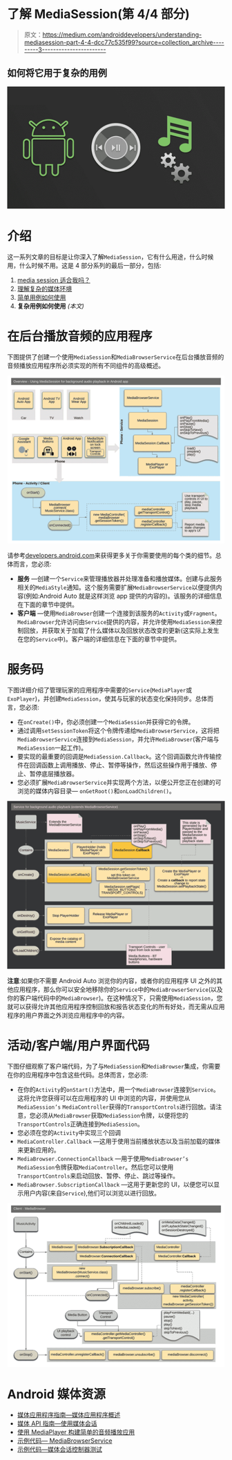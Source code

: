 # 了解 MediaSession(第 4/4 部分)

> 原文：<https://medium.com/androiddevelopers/understanding-mediasession-part-4-4-dcc77c535f99?source=collection_archive---------3----------------------->

## 如何将它用于复杂的用例

![](img/1772ccf0e006705db4026bc2e48cc286.png)

# 介绍

这一系列文章的目标是让你深入了解`MediaSession`，它有什么用途，什么时候用，什么时候不用。这是 4 部分系列的最后一部分，包括:

1.  [media session 适合我吗？](/@nazmul/understanding-mediasession-part-1-3-e4d2725f18e4)
2.  [理解复杂的媒体环境](/@nazmul/understanding-mediasession-part-2-3-ad291fd32d60)
3.  [简单用例如何使用](/@nazmul/understanding-mediasession-part-2-3-b4919583a82)
4.  **复杂用例如何使用** *(本文)*

# 在后台播放音频的应用程序

下图提供了创建一个使用`MediaSession`和`MediaBrowserService`在后台播放音频的音频播放应用程序所必须实现的所有不同组件的高级概述。

![](img/7ed60d133c191b114866494c8a36291b.png)

请参考[developers.android.com](https://developer.android.com/guide/topics/media-apps/media-apps-overview.html)来获得更多关于你需要使用的每个类的细节。总体而言，您必须:

*   **服务** —创建一个`Service`来管理播放器并处理准备和播放媒体。创建与此服务相关的`MediaStyle`通知。这个服务需要扩展`MediaBrowserService`以便提供内容(例如:Android Auto 就是这样浏览 app 提供的内容的)。该服务的详细信息在下面的章节中提供。
*   **客户端** —使用`MediaBrowser`创建一个连接到该服务的`Activity`或`Fragment`。`MediaBrowser`允许访问由`Service`提供的内容，并允许使用`MediaSession`来控制回放，并获取关于加载了什么媒体以及回放状态改变的更新(这实际上发生在您的`Service`中)。客户端的详细信息在下面的章节中提供。

# 服务码

下图详细介绍了管理玩家的应用程序中需要的`Service`(`MediaPlayer`或`ExoPlayer`)，并创建`MediaSession`，使其与玩家的状态变化保持同步。总体而言，您必须:

*   在`onCreate()`中，你必须创建一个`MediaSession`并获得它的令牌。
*   通过调用`setSessionToken`将这个令牌传递给`MediaBrowserService`，这将把`MediaBrowserService`连接到`MediaSession`，并允许`MediaBrowser`(客户端与`MediaSession`一起工作)。
*   要实现的最重要的回调是`MediaSession.Callback`。这个回调函数允许传输控件在回调函数上调用播放、停止、暂停等操作，然后这些操作用于播放、停止、暂停底层播放器。
*   您必须扩展`MediaBrowserService`并实现两个方法，以便公开您正在创建的可浏览的媒体内容目录— `onGetRoot()`和`onLoadChildren()`。

![](img/c861fd8149febccb220951b3b96486fa.png)

**注意**:如果你不需要 Android Auto 浏览你的内容，或者你的应用程序 UI 之外的其他应用程序，那么你可以安全地移除你的`Service`中的`MediaBrowserService`(以及你的客户端代码中的`MediaBrowser`)。在这种情况下，只需使用`MediaSession`，您就可以获得允许其他应用程序控制回放和报告状态变化的所有好处，而无需从应用程序的用户界面之外浏览应用程序中的内容。

# 活动/客户端/用户界面代码

下图仔细观察了客户端代码，为了与`MediaSession`和`MediaBrowser`集成，你需要在你的应用程序中包含这些代码。总体而言，您必须:

*   在你的`Activity`的`onStart()`方法中，用一个`MediaBrowser`连接到`Service`。这将允许您获得可以在应用程序的 UI 中浏览的内容，并使用您从`MediaSession’s` `MediaController`获得的`TransportControls`进行回放。请注意，您必须从`MediaBrowser`获取`MediaSession`令牌，以便将您的`TransportControls`正确连接到`MediaSession`。
*   您必须在您的`Activity`中实现三个回调
*   `MediaController.Callback` —这用于使用当前播放状态以及当前加载的媒体来更新应用的。
*   `MediaBrowser.ConnectionCallback` —用于使用`MediaBrowser’s` `MediaSession`令牌获取`MediaController`。然后您可以使用`TransportControls`来启动回放、暂停、停止、跳过等操作。
*   `MediaBrowser.SubscriptionCallback` —这用于更新您的 UI，以便您可以显示用户内容(来自`Service`),他们可以浏览以进行回放。

![](img/5bddba2f428991a4b18d4b86ab27aabc.png)

# Android 媒体资源

*   [媒体应用程序指南—媒体应用程序概述](https://developer.android.com/guide/topics/media-apps/media-apps-overview.html)
*   [媒体 API 指南—使用媒体会话](https://developer.android.com/guide/topics/media-apps/working-with-a-media-session.html)
*   [使用 MediaPlayer 构建简单的音频播放应用](/google-developers/building-a-simple-audio-app-in-android-part-1-3-c14d1a66e0f1)
*   [示例代码— MediaBrowserService](https://github.com/googlesamples/android-MediaBrowserService)
*   [示例代码—媒体会话控制器测试](https://github.com/googlesamples/android-media-controller)